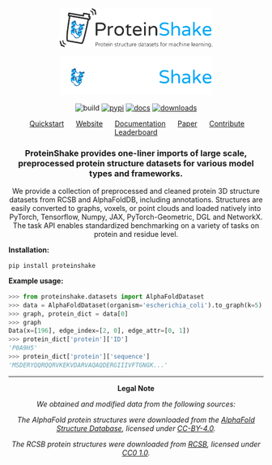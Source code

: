 
<p align="center">
<img src="docs/images/logo_subtitle.png#gh-light-mode-only" width="60%">
</p>
<p align="center">
<img src="docs/images/logo_subtitle_dark.png#gh-dark-mode-only" width="60%">
</p>

<div align="center">

![build](https://img.shields.io/github/actions/workflow/status/borgwardtlab/proteinshake/build.yml?color=%2303A9F4&style=for-the-badge)
[![pypi](https://img.shields.io/pypi/v/proteinshake?color=%2303A9F4&style=for-the-badge)](https://pypi.org/project/proteinshake/)
[![docs](https://img.shields.io/readthedocs/proteinshake?color=%2303A9F4&style=for-the-badge)](https://proteinshake.readthedocs.io/en/latest/?badge=latest)
[![downloads](https://img.shields.io/pypi/dm/proteinshake?color=%2303A9F4&style=for-the-badge)](https://pypi.org/project/proteinshake/)

</div>

<p align="center">&nbsp;&nbsp;&nbsp;&nbsp;&nbsp;
<a href="https://borgwardtlab.github.io/proteinshake/#quickstart">Quickstart</a>&nbsp;&nbsp;&nbsp;&nbsp;&nbsp;
<a href="https://borgwardtlab.github.io/proteinshake">Website</a>&nbsp;&nbsp;&nbsp;&nbsp;&nbsp;
<a href="https://proteinshake.readthedocs.io/en/latest/?badge=latest">Documentation</a>&nbsp;&nbsp;&nbsp;&nbsp;&nbsp;
<a href="">Paper</a>&nbsp;&nbsp;&nbsp;&nbsp;&nbsp;
<a href="https://proteinshake.readthedocs.io/en/latest/notes/contributing.html">Contribute</a>&nbsp;&nbsp;&nbsp;&nbsp;&nbsp;
<a href="https://borgwardtlab.github.io/proteinshake/#leaderboard">Leaderboard</a>
</p>

<div align="center">

### ProteinShake provides one-liner imports of large scale, preprocessed protein structure datasets for various model types and frameworks.

We provide a collection of preprocessed and cleaned protein 3D structure datasets from RCSB and AlphaFoldDB, including annotations. Structures are easily converted to graphs, voxels, or point clouds and loaded natively into PyTorch, Tensorflow, Numpy, JAX, PyTorch-Geometric, DGL and NetworkX. The task API enables standardized benchmarking on a variety of tasks on protein and residue level.

</div>

**Installation:**
```
pip install proteinshake
```

**Example usage:**
```python
>>> from proteinshake.datasets import AlphaFoldDataset
>>> data = AlphaFoldDataset(organism='escherichia_coli').to_graph(k=5).pyg()
>>> graph, protein_dict = data[0]
>>> graph
Data(x=[196], edge_index=[2, 0], edge_attr=[0, 1])
>>> protein_dict['protein']['ID']
'P0A9H5'
>>> protein_dict['protein']['sequence']
'MSDERYQQRQQRVKEKVDARVAQAQDERGIIIVFTGNGK...'
```

<div align="center">

---

**Legal Note**

*We obtained and modified data from the following sources:*

*The AlphaFold protein structures were downloaded from the [AlphaFold Structure Database](https://alphafold.ebi.ac.uk/), licensed under [CC-BY-4.0](https://creativecommons.org/licenses/by/4.0/).*

*The RCSB protein structures were downloaded from [RCSB](https://www.rcsb.org/), licensed under [CC0 1.0](https://creativecommons.org/publicdomain/zero/1.0/).*

</p>
